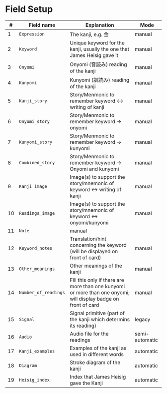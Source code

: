 # Field Setup

|#|Field name|Explanation|Mode|
|---|---|---|---|
|1| ```Expression``` |  The kanji, e.g. 金  |  manual | 
|2| ```Keyword``` |  Unique keyword for the kanji, usually the one that James Heisig gave it  |  manual | 
|3| ```Onyomi``` |  Onyomi (音読み) reading of the kanji  |  manual | 
|4| ```Kunyomi``` |  Kunyomi (訓読み) reading of the kanji  |  manual | 
|5| ```Kanji_story``` |  Story/Menmonic to remember keyword ↔ writing of kanji  |  manual | 
|6| ```Onyomi_story``` |  Story/Menmonic to remember keyword → onyomi  |  manual | 
|7| ```Kunyomi_story``` |  Story/Menmonic to remember keyword → kunyomi  |  manual | 
|8| ```Combined_story``` |  Story/Menmonic to remember keyword → Onyomi and kunyomi  |  manual | 
|9| ```Kanji_image``` |  Image(s) to support the story/mnemonic of keyword ↔ writing of kanji  |  manual | 
|10| ```Readings_image``` |  Image(s) to support the story/mnemonic of keyword ↔ onyomi/kunyomi  |  manual | 
|11| ```Note```  |  manual | 
|12| ```Keyword_notes``` |  Translation/hint concerning the keyword (will be displayed on front of card)  |  manual | 
|13| ```Other_meanings``` |  Other meanings of the kanji  |  manual | 
|14| ```Number_of_readings``` |  Fill this only if there are more than one kunyomi or more than one onyomi; will display badge on front of card  |  manual | 
|15| ```Signal``` |  Signal primitive (part of the kanji which determins its reading)  |  legacy | 
|16| ```Audio``` |  Audio file for the readings  |  semi-automatic | 
|17| ```Kanji_examples``` |  Examples of the kanji as used in different words  |  automatic | 
|18| ```Diagram``` |  Stroke diagram of the kanji  |  automatic | 
|19| ```Heisig_index``` |  Index that James Heisig gave the Kanji  |  automatic | 
